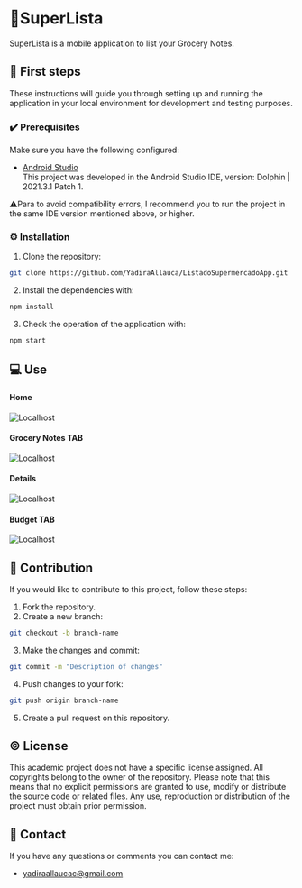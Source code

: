 # 🛒SuperLista

SuperLista is a mobile application to list your Grocery Notes.
## 👣 First steps

These instructions will guide you through setting up and running the application in your local environment for development and testing purposes.

### ✔️ Prerequisites

Make sure you have the following configured:

- [Android Studio](https://developer.android.com/studio?hl=es-419)<br>
 This project was developed in the Android Studio IDE, version: Dolphin | 2021.3.1 Patch 1.

⚠️Para to avoid compatibility errors, I recommend you to run the project in the same IDE version mentioned above, or higher.

### ⚙️ Installation

1. Clone the repository:

```bash
git clone https://github.com/YadiraAllauca/ListadoSupermercadoApp.git
```

2. Install the dependencies with:

```bash
npm install
```
3. Check the operation of the application with:
```bash
npm start
```

## 💻 Use

#### Home
![Localhost](https://cdn.glitch.global/67cd472b-72c6-4b72-8f91-3c3387cbf446/a2a74767-ee60-46bb-801b-fe6dd3dea7d7.image.png?v=1701810103306)
#### Grocery Notes TAB
![Localhost](https://cdn.glitch.global/67cd472b-72c6-4b72-8f91-3c3387cbf446/a797a96a-75d0-4525-b0b0-cccb7ac4d01e.image.png?v=1701810114589)
#### Details
![Localhost](https://cdn.glitch.global/67cd472b-72c6-4b72-8f91-3c3387cbf446/ba07fde4-1454-4ec5-896f-1d865a596271.image.png?v=1701810125099)
#### Budget TAB
![Localhost](https://cdn.glitch.global/67cd472b-72c6-4b72-8f91-3c3387cbf446/9b21e591-8401-468a-817a-32119c7c037d.image.png?v=1701810319440)


## 🤝 Contribution
If you would like to contribute to this project, follow these steps:

1. Fork the repository.
2. Create a new branch:
```bash
git checkout -b branch-name
```
3. Make the changes and commit:
```bash
git commit -m "Description of changes"
```
4. Push changes to your fork:
```bash
git push origin branch-name
```
5. Create a pull request on this repository.

## ©️ License
This academic project does not have a specific license assigned. All copyrights belong to the owner of the repository. Please note that this means that no explicit permissions are granted to use, modify or distribute the source code or related files. Any use, reproduction or distribution of the project must obtain prior permission.

## 📧 Contact

If you have any questions or comments you can contact me:

* yadiraallaucac@gmail.com

